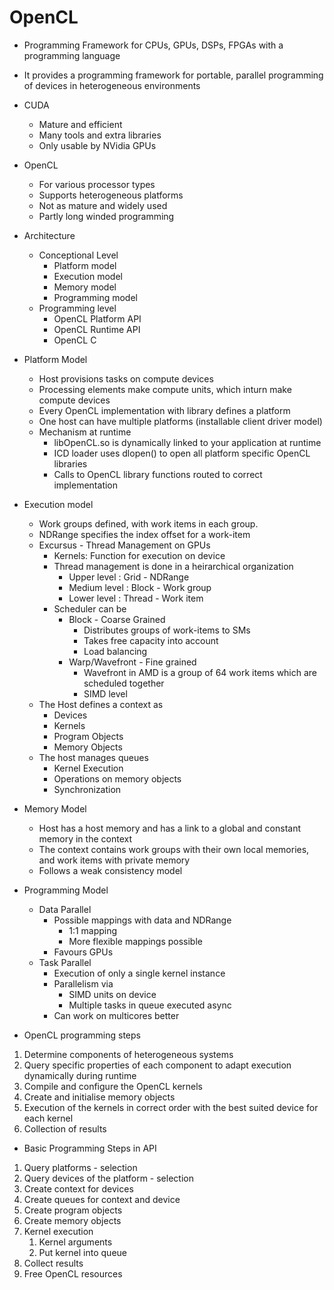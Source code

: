 # OpenCL

- Programming Framework for CPUs, GPUs, DSPs, FPGAs with a programming language
- It provides a programming framework for portable, parallel programming of devices in heterogeneous environments
- CUDA
  - Mature and efficient
  - Many tools and extra libraries
  - Only usable by NVidia GPUs
- OpenCL
  - For various processor types
  - Supports heterogeneous platforms
  - Not as mature and widely used
  - Partly long winded programming

- Architecture
  - Conceptional Level
    - Platform model
    - Execution model
    - Memory model
    - Programming model
  - Programming level
    - OpenCL Platform API
    - OpenCL Runtime API
    - OpenCL C
  
- Platform Model    
  - Host provisions tasks on compute devices
  - Processing elements make compute units, which inturn make compute devices
  - Every OpenCL implementation with library defines a platform
  - One host can have multiple platforms (installable client driver model) 
  - Mechanism at runtime
    - libOpenCL.so is dynamically linked to your application at runtime
    - ICD loader uses dlopen() to open all platform specific OpenCL libraries
    - Calls to OpenCL library functions routed to correct implementation
- Execution model
  - Work groups defined, with work items in each group.
  - NDRange specifies the index offset for a work-item
  - Excursus - Thread Management on GPUs
    - Kernels:  Function for execution on device
    - Thread management is done in a heirarchical organization
      - Upper level : Grid - NDRange
      - Medium level : Block - Work group
      - Lower level : Thread - Work item
    - Scheduler can be
      - Block - Coarse Grained
        - Distributes groups of work-items to SMs
        - Takes free capacity into account
        - Load balancing
      - Warp/Wavefront - Fine grained
        - Wavefront in AMD is a group of 64 work items which are scheduled together
        - SIMD level
  - The Host defines a context as
    - Devices
    - Kernels
    - Program Objects
    - Memory Objects
  - The host manages queues
    - Kernel Execution
    - Operations on memory objects
    - Synchronization
- Memory Model
  - Host has a host memory and has a link to a global and constant memory in the context
  - The context contains work groups with their own local memories, and work items with private memory
  - Follows a weak consistency model
- Programming Model
  - Data Parallel
    - Possible mappings with data and NDRange
      - 1:1 mapping
      - More flexible mappings possible
    - Favours GPUs
  - Task Parallel
    - Execution of only a single kernel instance
    - Parallelism via
      - SIMD units on device
      - Multiple tasks in queue executed async
    - Can work on multicores better
- OpenCL programming steps

1. Determine components of heterogeneous systems
2. Query specific properties of each component to adapt execution dynamically during runtime
3. Compile and configure the OpenCL kernels
4. Create and initialise memory objects
5. Execution of the kernels in correct order with the best suited device for each kernel
6. Collection of results

- Basic Programming Steps in API

1. Query platforms - selection
2. Query devices of the platform - selection
3. Create context for devices
4. Create queues for context and device
5. Create program objects
6. Create memory objects
7. Kernel execution
   1. Kernel arguments
   2. Put kernel into queue
8. Collect results
9. Free OpenCL resources

